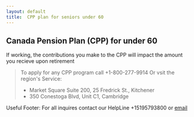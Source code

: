 ```yaml
---
layout: default
title:  CPP plan for seniors under 60
---
```


## Canada Pension Plan (CPP) for under 60

If working, the contributions you make to the CPP will impact the amount you recieve upon retirement

>To apply for any CPP program call +1-800-277-9914 
>Or vsit the region's Service:
> * Market Square Suite 200, 25 Fredrick St., Kitchener
> * 350 Conestoga Blvd, Unit C1, Cambridge










Useful Footer:
For all inquires contact our HelpLine +15195793800 or [email](mailto:info@waterlooregion.org)
